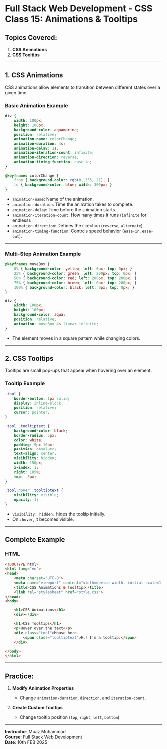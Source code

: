 # Full Stack Web Development - CSS Class 15: Animations & Tooltips  

## Topics Covered:  
1. **CSS Animations**  
2. **CSS Tooltips**  

---

## 1. CSS Animations  

CSS animations allow elements to transition between different states over a given time.  

### **Basic Animation Example**  
```css
div {
    width: 100px;
    height: 100px;
    background-color: aquamarine;
    position: relative;
    animation-name: colorChange;
    animation-duration: 4s;
    animation-delay: 1s;
    animation-iteration-count: infinite;
    animation-direction: reverse;
    animation-timing-function: ease-in;
}

@keyframes colorChange {
    from { background-color: rgb(0, 255, 21); }
    to { background-color: blue; width: 300px; }
}
```
- `animation-name`: Name of the animation.  
- `animation-duration`: Time the animation takes to complete.  
- `animation-delay`: Time before the animation starts.  
- `animation-iteration-count`: How many times it runs (`infinite` for endless).  
- `animation-direction`: Defines the direction (`reverse`, `alternate`).  
- `animation-timing-function`: Controls speed behavior (`ease-in`, `ease-out`).  

---

### **Multi-Step Animation Example**  
```css
@keyframes moveBox {
    0% { background-color: yellow; left: 0px; top: 0px; }
    25% { background-color: green; left: 200px; top: 0px; }
    50% { background-color: red; left: 200px; top: 200px; }
    75% { background-color: brown; left: 0px; top: 200px; }
    100% { background-color: black; left: 0px; top: 0px; }
}

div {
    width: 100px;
    height: 100px;
    background-color: aqua;
    position: relative;
    animation: moveBox 4s linear infinite;
}
```
- The element moves in a square pattern while changing colors.  

---

## 2. CSS Tooltips  

Tooltips are small pop-ups that appear when hovering over an element.  

### **Tooltip Example**  
```css
.tool {
    border-bottom: 1px solid;
    display: inline-block;
    position: relative;
    cursor: pointer;
}

.tool .tooltiptext {
    background-color: black;
    border-radius: 5px;
    color: white;
    padding: 5px 10px;
    position: absolute;
    text-align: center;
    visibility: hidden;
    width: 150px;
    z-index: 1;
    right: 105%;
    top: -5px;
}

.tool:hover .tooltiptext {
    visibility: visible;
    opacity: 1;
}
```
- `visibility: hidden;` hides the tooltip initially.  
- On `:hover`, it becomes visible.  

---

## **Complete Example**

### **HTML**
```html
<!DOCTYPE html>
<html lang="en">
<head>
    <meta charset="UTF-8">
    <meta name="viewport" content="width=device-width, initial-scale=1.0">
    <title>CSS Animations & Tooltips</title>
    <link rel="stylesheet" href="style.css">
</head>
<body>

    <h1>CSS Animations</h1>
    <div></div>

    <h1>CSS Tooltips</h1>
    <p>Hover over the text</p>
    <div class="tool">Mouse here
        <span class="tooltiptext">Hi! I'm a tooltip.</span>
    </div>

</body>
</html>
```

---

## **Practice:**
1. **Modify Animation Properties**
   - Change `animation-duration`, `direction`, and `iteration-count`.  

2. **Create Custom Tooltips**
   - Change tooltip position (`top`, `right`, `left`, `bottom`).  

---

**Instructor**: Muaz Muhammad  
**Course**: Full Stack Web Development  
**Date**: 10th FEB 2025  
